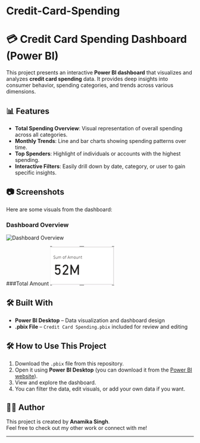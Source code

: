 # Credit-Card-Spending
# 💳 Credit Card Spending Dashboard (Power BI)

This project presents an interactive **Power BI dashboard** that visualizes and analyzes **credit card spending** data. It provides deep insights into consumer behavior, spending categories, and trends across various dimensions.

## 📊 Features

- **Total Spending Overview**: Visual representation of overall spending across all categories.
- **Monthly Trends**: Line and bar charts showing spending patterns over time.
- **Top Spenders**: Highlight of individuals or accounts with the highest spending.
- **Interactive Filters**: Easily drill down by date, category, or user to gain specific insights.

## 📷 Screenshots

Here are some visuals from the dashboard:

### Dashboard Overview
![Dashboard Overview]([[Screenshots/Credit_Card_Spending.png](https://github.com/Anamika8074/Credit-Card-Spending/blob/main/Screenshots/Credit%20Card%20Spending.png)](https://github.com/Anamika8074/Credit-Card-Spending/blob/main/Screenshots/Credit%20Card%20Spending.png)
)


###Total Amount
![Total Amount](Screenshots/Card.png)



## 🛠️ Built With

- **Power BI Desktop** – Data visualization and dashboard design
- **.pbix File** – `Credit Card Spending.pbix` included for review and editing

## 🛠 How to Use This Project

1. Download the `.pbix` file from this repository.
2. Open it using **Power BI Desktop** (you can download it from the [Power BI website](https://powerbi.microsoft.com/en-us/downloads/)).
3. View and explore the dashboard.
4. You can filter the data, edit visuals, or add your own data if you want.

   
## 🧑‍💻 Author
 
This project is created by **Anamika Singh**.  
Feel free to check out my other work or connect with me!

---


